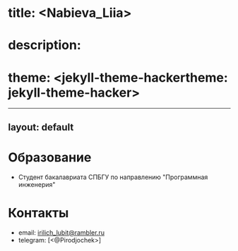 # title: <Nabieva_Liia>
# description: <Good person>
# theme: <jekyll-theme-hackertheme: jekyll-theme-hacker>

---
layout: default
---

# Образование
- Студент бакалавриата СПБГУ по направлению "Программная инженерия"
# Контакты
- email: <irilich_lubit@rambler.ru>
- telegram: [<@Pirodjochek>]

